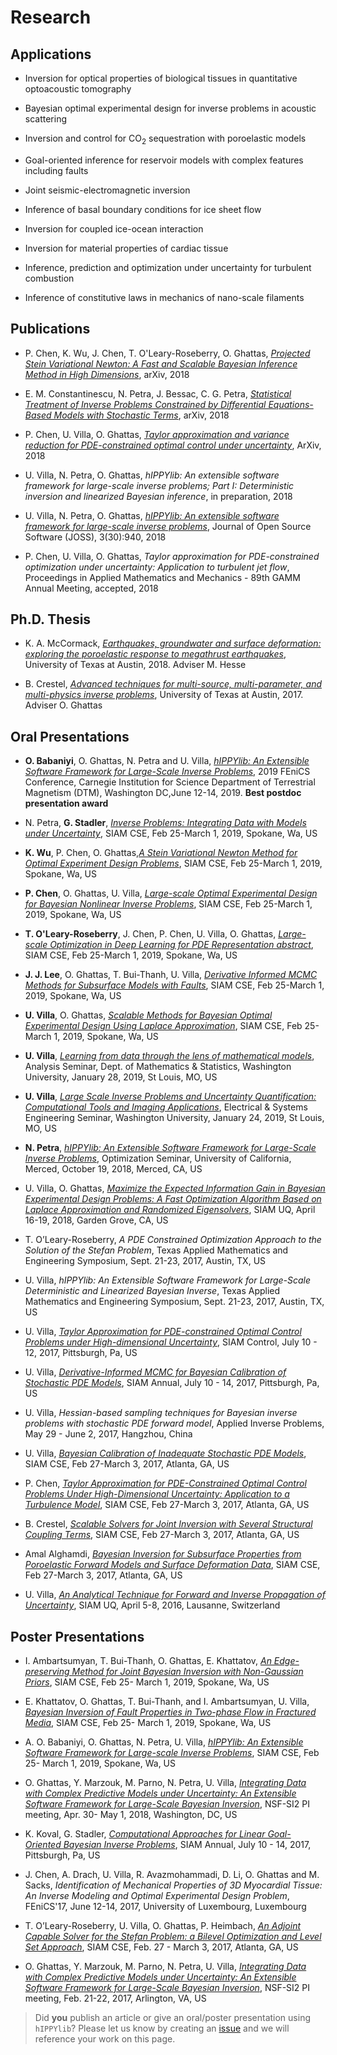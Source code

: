 # Research

## Applications

- Inversion for optical properties of biological tissues in quantitative optoacoustic tomography

- Bayesian optimal experimental design for inverse problems in acoustic scattering

- Inversion and control for CO<sub>2</sub> sequestration with poroelastic models

- Goal-oriented inference for reservoir models with complex features including faults

- Joint seismic-electromagnetic inversion

- Inference of basal boundary conditions for ice sheet flow

- Inversion for coupled ice-ocean interaction

- Inversion for material properties of cardiac tissue

- Inference, prediction and optimization under uncertainty for turbulent combustion

- Inference of constitutive laws in mechanics of nano-scale filaments

## Publications

- P. Chen, K. Wu, J. Chen, T. O'Leary-Roseberry, O. Ghattas, [*Projected Stein Variational Newton: A Fast and Scalable Bayesian Inference Method in High Dimensions*](https://arxiv.org/abs/1901.08659), arXiv, 2018

- E. M. Constantinescu, N. Petra, J. Bessac, C. G. Petra, [*Statistical Treatment of Inverse Problems Constrained by Differential Equations-Based Models with Stochastic Terms*](https://arxiv.org/abs/1810.08557), arXiv, 2018

- P. Chen, U. Villa, O. Ghattas, [*Taylor approximation and variance reduction for PDE-constrained optimal control under uncertainty*](https://arxiv.org/abs/1804.04301), ArXiv, 2018

- U. Villa, N. Petra, O. Ghattas, *hIPPYlib: An extensible software framework for large-scale inverse problems; Part I: Deterministic inversion and linearized Bayesian inference*, in preparation, 2018

- U. Villa, N. Petra, O. Ghattas, [*hIPPYlib: An extensible software framework for large-scale inverse problems*](http://dx.doi.org/10.21105/joss.00940), Journal of Open Source Software (JOSS), 3(30):940, 2018

- P. Chen, U. Villa, O. Ghattas, *Taylor approximation for PDE-constrained optimization under uncertainty: Application to turbulent jet flow*, Proceedings in Applied Mathematics and Mechanics - 89th GAMM Annual Meeting, accepted, 2018

## Ph.D. Thesis

- K. A. McCormack, [*Earthquakes, groundwater and surface deformation: exploring the poroelastic response to megathrust earthquakes*](https://repositories.lib.utexas.edu/handle/2152/68892), University of Texas at Austin, 2018. Adviser M. Hesse

- B. Crestel, [*Advanced techniques for multi-source, multi-parameter, and multi-physics inverse problems*](https://repositories.lib.utexas.edu/handle/2152/63471), University of Texas at Austin, 2017. Adviser O. Ghattas

## Oral Presentations

- **O. Babaniyi**, O. Ghattas, N. Petra and U. Villa, [*hIPPYlib: An Extensible Software Framework for Large-Scale Inverse Problems*](https://easychair.org/smart-program/FEniCS19/2019-06-13.html#talk:101256), 2019 FEniCS Conference, Carnegie Institution for Science Department of Terrestrial Magnetism (DTM), Washington DC,June 12-14, 2019. **Best postdoc presentation award**

- N. Petra, **G. Stadler**, [*Inverse Problems: Integrating Data with Models under Uncertainty*](http://meetings.siam.org/sess/dsp_programsess.cfm?SESSIONCODE=66044), SIAM CSE, Feb 25-March 1, 2019, Spokane, Wa, US

- **K. Wu**, P. Chen, O. Ghattas,[*A Stein Variational Newton Method for Optimal Experiment Design Problems*](http://meetings.siam.org/sess/dsp_talk.cfm?p=95929), SIAM CSE, Feb 25-March 1, 2019, Spokane, Wa, US

- **P. Chen**, O. Ghattas, U. Villa, [*Large-scale Optimal Experimental Design for Bayesian Nonlinear Inverse Problems*](http://meetings.siam.org/sess/dsp_talk.cfm?p=95353), SIAM CSE, Feb 25-March 1, 2019, Spokane, Wa, US

- **T. O'Leary-Roseberry**, J. Chen, P. Chen, U. Villa, O. Ghattas, [*Large-scale Optimization in Deep Learning for PDE Representation abstract*](http://meetings.siam.org/sess/dsp_talk.cfm?p=97302), SIAM CSE, Feb 25-March 1, 2019, Spokane, Wa, US

- **J. J. Lee**, O. Ghattas, T. Bui-Thanh, U. Villa, [*Derivative Informed MCMC Methods for Subsurface Models with Faults*](http://meetings.siam.org/sess/dsp_talk.cfm?p=95762), SIAM CSE, Feb 25-March 1, 2019, Spokane, Wa, US

- **U. Villa**, O. Ghattas, [*Scalable Methods for Bayesian Optimal Experimental Design Using Laplace Approximation*](http://meetings.siam.org/sess/dsp_talk.cfm?p=96535), SIAM CSE, Feb 25-March 1, 2019, Spokane, Wa, US

- **U. Villa**, [*Learning from data through the lens of mathematical models*](https://math.wustl.edu/events/analysis-seminar-learning-data-through-lens-mathematical-models-gentle-introduction-bayesian?d=2019-01-28), Analysis Seminar, Dept. of Mathematics & Statistics, Washington University, January 28, 2019, St Louis, MO, US

- **U. Villa**, [*Large Scale Inverse Problems and Uncertainty Quantification: Computational Tools and Imaging Applications*](https://engineering.wustl.edu/Events/Documents/Umberto%20Villa%20Seminar%201.24.19.pdf), Electrical & Systems Engineering Seminar, Washington University, January 24, 2019, St Louis, MO, US

- **N. Petra**, [*hIPPYlib: An Extensible Software Framework for Large-Scale Inverse Problems*](https://appliedmath.ucmerced.edu/research/special-topics-meetings-and-seminars/optimization), Optimization Seminar, University of California, Merced, October 19, 2018, Merced, CA, US

- U. Villa, O. Ghattas, [*Maximize the Expected Information Gain in Bayesian Experimental Design Problems: A Fast Optimization Algorithm Based on Laplace Approximation and Randomized Eigensolvers*](http://meetings.siam.org/sess/dsp_talk.cfm?p=89969), SIAM UQ, April 16-19, 2018, Garden Grove, CA, US

- T. O’Leary-Roseberry, *A PDE Constrained Optimization Approach to the Solution
of the Stefan Problem*, Texas Applied Mathematics
and Engineering Symposium, Sept. 21-23, 2017, Austin, TX, US

- U. Villa, *hIPPYlib:  An Extensible Software Framework for Large-Scale Deterministic and Linearized Bayesian Inverse*, Texas Applied Mathematics
and Engineering Symposium, Sept. 21-23, 2017, Austin, TX, US

- U. Villa, [*Taylor Approximation for PDE-constrained Optimal Control Problems under High-dimensional Uncertainty*](http://meetings.siam.org/sess/dsp_talk.cfm?p=87851), SIAM Control, July 10 - 12, 2017, Pittsburgh, Pa, US

- U. Villa, [*Derivative-Informed MCMC for Bayesian Calibration of Stochastic PDE Models*](http://meetings.siam.org/sess/dsp_programsess.cfm?SESSIONCODE=62707), SIAM Annual, July 10 - 14, 2017, Pittsburgh, Pa, US

- U. Villa, *Hessian-based sampling techniques for Bayesian inverse problems with stochastic PDE forward model*, Applied Inverse Problems, May 29 - June 2, 2017, Hangzhou, China

- U. Villa, [*Bayesian Calibration of Inadequate Stochastic PDE Models*](http://meetings.siam.org/sess/dsp_talk.cfm?p=82633), SIAM CSE, Feb 27-March 3, 2017, Atlanta, GA, US

- P. Chen, [*Taylor Approximation for PDE-Constrained Optimal Control Problems Under High-Dimensional Uncertainty: Application to a Turbulence Model*](http://meetings.siam.org/sess/dsp_talk.cfm?p=81654), SIAM CSE, Feb 27-March 3, 2017, Atlanta, GA, US

- B. Crestel, [*Scalable Solvers for Joint Inversion with Several Structural Coupling Terms*](http://meetings.siam.org/sess/dsp_talk.cfm?p=82125), SIAM CSE, Feb 27-March 3, 2017, Atlanta, GA, US

- Amal Alghamdi, [*Bayesian Inversion for Subsurface Properties from Poroelastic Forward Models and Surface Deformation Data*](http://meetings.siam.org/sess/dsp_talk.cfm?p=81792), SIAM CSE, Feb 27-March 3, 2017, Atlanta, GA, US

- U. Villa, [*An Analytical Technique for Forward and Inverse Propagation of Uncertainty*](http://meetings.siam.org/sess/dsp_talk.cfm?p=74269), SIAM UQ, April 5-8, 2016, Lausanne, Switzerland

## Poster Presentations

- I. Ambartsumyan, T. Bui-Thanh, O. Ghattas, E. Khattatov, [*An Edge-preserving Method for Joint Bayesian Inversion with Non-Gaussian Priors*](http://meetings.siam.org/sess/dsp_talk.cfm?p=97474), SIAM CSE, Feb 25- March 1, 2019, Spokane, Wa, US

- E. Khattatov, O. Ghattas, T. Bui-Thanh, and I. Ambartsumyan, U. Villa, [*Bayesian Inversion of Fault Properties in Two-phase Flow in Fractured Media*](http://meetings.siam.org/sess/dsp_talk.cfm?p=97471), SIAM CSE, Feb 25- March 1, 2019, Spokane, Wa, US

- A. O. Babaniyi, O. Ghattas, N. Petra, U. Villa, [*hIPPYlib: An Extensible Software Framework for Large-scale Inverse Problems*](https://doi.org/10.6084/m9.figshare.7763063.v1), SIAM CSE, Feb 25- March 1, 2019, Spokane, Wa, US

- O. Ghattas, Y. Marzouk, M. Parno, N. Petra, U. Villa, [*Integrating Data with Complex Predictive Models under Uncertainty: An Extensible Software Framework for Large-Scale Bayesian Inversion*](https://doi.org/10.6084/m9.figshare.6172247.v1), NSF-SI2 PI meeting, Apr. 30- May 1, 2018, Washington, DC, US

- K. Koval, G. Stadler, [*Computational Approaches for Linear Goal-Oriented Bayesian Inverse Problems*](http://meetings.siam.org/sess/dsp_talk.cfm?p=86488), SIAM Annual, July 10 - 14, 2017, Pittsburgh, Pa, US

- J. Chen, A. Drach, U. Villa, R. Avazmohammadi, D. Li, O. Ghattas and M. Sacks, *Identification of Mechanical Properties of 3D Myocardial Tissue: An Inverse Modeling and Optimal Experimental Design Problem*, FEniCS'17, June 12-14, 2017, University of Luxembourg, Luxembourg

- T. O’Leary-Roseberry, U. Villa, O. Ghattas, P. Heimbach, [*An Adjoint Capable Solver for the Stefan Problem: a Bilevel Optimization and Level Set Approach*](http://meetings.siam.org/sess/dsp_talk.cfm?p=83396), SIAM CSE, Feb. 27 - March 3, 2017, Atlanta, GA, US

- O. Ghattas, Y. Marzouk, M. Parno, N. Petra, U. Villa, [*Integrating Data with Complex Predictive Models under Uncertainty: An Extensible Software Framework for Large-Scale Bayesian Inversion*](https://doi.org/10.6084/m9.figshare.4602481.v1), NSF-SI2 PI meeting, Feb. 21-22, 2017, Arlington, VA, US

> Did **you** publish an article or give an oral/poster presentation using `hIPPYlib`? Please let us know by creating an [issue](https://github.com/hippylib/web/issues) and we will reference your work on this page.
